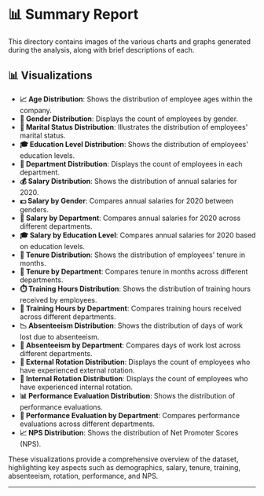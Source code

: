 # 📊 Summary Report

This directory contains images of the various charts and graphs generated during the analysis, along with brief descriptions of each.

## 📊 Visualizations

- **📈 Age Distribution**: Shows the distribution of employee ages within the company.
- **👥 Gender Distribution**: Displays the count of employees by gender.
- **💍 Marital Status Distribution**: Illustrates the distribution of employees' marital status.
- **🎓 Education Level Distribution**: Shows the distribution of employees' education levels.
- **🏢 Department Distribution**: Displays the count of employees in each department.
- **💰 Salary Distribution**: Shows the distribution of annual salaries for 2020.
- **💵 Salary by Gender**: Compares annual salaries for 2020 between genders.
- **🏢 Salary by Department**: Compares annual salaries for 2020 across different departments.
- **🎓 Salary by Education Level**: Compares annual salaries for 2020 based on education levels.
- **📅 Tenure Distribution**: Shows the distribution of employees' tenure in months.
- **🏢 Tenure by Department**: Compares tenure in months across different departments.
- **⏱️ Training Hours Distribution**: Shows the distribution of training hours received by employees.
- **🏢 Training Hours by Department**: Compares training hours received across different departments.
- **📉 Absenteeism Distribution**: Shows the distribution of days of work lost due to absenteeism.
- **🏢 Absenteeism by Department**: Compares days of work lost across different departments.
- **🔄 External Rotation Distribution**: Displays the count of employees who have experienced external rotation.
- **🔄 Internal Rotation Distribution**: Displays the count of employees who have experienced internal rotation.
- **📊 Performance Evaluation Distribution**: Shows the distribution of performance evaluations.
- **🏢 Performance Evaluation by Department**: Compares performance evaluations across different departments.
- **📈 NPS Distribution**: Shows the distribution of Net Promoter Scores (NPS).

These visualizations provide a comprehensive overview of the dataset, highlighting key aspects such as demographics, salary, tenure, training, absenteeism, rotation, performance, and NPS.

---